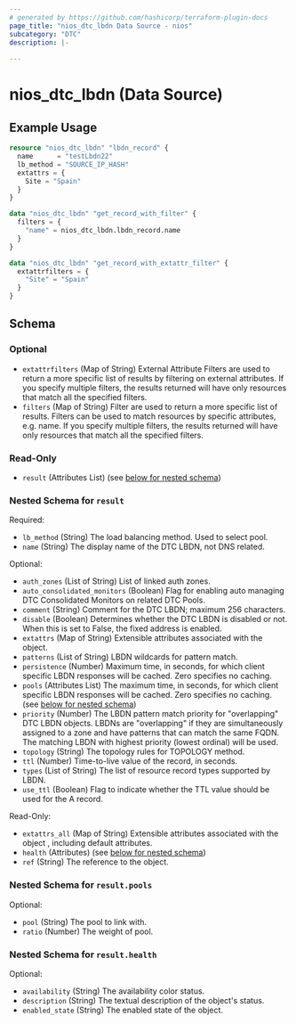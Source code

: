 ```yaml
---
# generated by https://github.com/hashicorp/terraform-plugin-docs
page_title: "nios_dtc_lbdn Data Source - nios"
subcategory: "DTC"
description: |-
  
---
```


# nios_dtc_lbdn (Data Source)



## Example Usage

```terraform
resource "nios_dtc_lbdn" "lbdn_record" {
  name      = "testLbdn22"
  lb_method = "SOURCE_IP_HASH"
  extattrs = {
    Site = "Spain"
  }
}

data "nios_dtc_lbdn" "get_record_with_filter" {
  filters = {
    "name" = nios_dtc_lbdn.lbdn_record.name
  }
}

data "nios_dtc_lbdn" "get_record_with_extattr_filter" {
  extattrfilters = {
    "Site" = "Spain"
  }
}
```

<!-- schema generated by tfplugindocs -->
## Schema

### Optional

- `extattrfilters` (Map of String) External Attribute Filters are used to return a more specific list of results by filtering on external attributes. If you specify multiple filters, the results returned will have only resources that match all the specified filters.
- `filters` (Map of String) Filter are used to return a more specific list of results. Filters can be used to match resources by specific attributes, e.g. name. If you specify multiple filters, the results returned will have only resources that match all the specified filters.

### Read-Only

- `result` (Attributes List) (see [below for nested schema](#nestedatt--result))

<a id="nestedatt--result"></a>
### Nested Schema for `result`

Required:

- `lb_method` (String) The load balancing method. Used to select pool.
- `name` (String) The display name of the DTC LBDN, not DNS related.

Optional:

- `auth_zones` (List of String) List of linked auth zones.
- `auto_consolidated_monitors` (Boolean) Flag for enabling auto managing DTC Consolidated Monitors on related DTC Pools.
- `comment` (String) Comment for the DTC LBDN; maximum 256 characters.
- `disable` (Boolean) Determines whether the DTC LBDN is disabled or not. When this is set to False, the fixed address is enabled.
- `extattrs` (Map of String) Extensible attributes associated with the object.
- `patterns` (List of String) LBDN wildcards for pattern match.
- `persistence` (Number) Maximum time, in seconds, for which client specific LBDN responses will be cached. Zero specifies no caching.
- `pools` (Attributes List) The maximum time, in seconds, for which client specific LBDN responses will be cached. Zero specifies no caching. (see [below for nested schema](#nestedatt--result--pools))
- `priority` (Number) The LBDN pattern match priority for "overlapping" DTC LBDN objects. LBDNs are "overlapping" if they are simultaneously assigned to a zone and have patterns that can match the same FQDN. The matching LBDN with highest priority (lowest ordinal) will be used.
- `topology` (String) The topology rules for TOPOLOGY method.
- `ttl` (Number) Time-to-live value of the record, in seconds.
- `types` (List of String) The list of resource record types supported by LBDN.
- `use_ttl` (Boolean) Flag to indicate whether the TTL value should be used for the A record.

Read-Only:

- `extattrs_all` (Map of String) Extensible attributes associated with the object , including default attributes.
- `health` (Attributes) (see [below for nested schema](#nestedatt--result--health))
- `ref` (String) The reference to the object.

<a id="nestedatt--result--pools"></a>
### Nested Schema for `result.pools`

Optional:

- `pool` (String) The pool to link with.
- `ratio` (Number) The weight of pool.


<a id="nestedatt--result--health"></a>
### Nested Schema for `result.health`

Optional:

- `availability` (String) The availability color status.
- `description` (String) The textual description of the object's status.
- `enabled_state` (String) The enabled state of the object.
